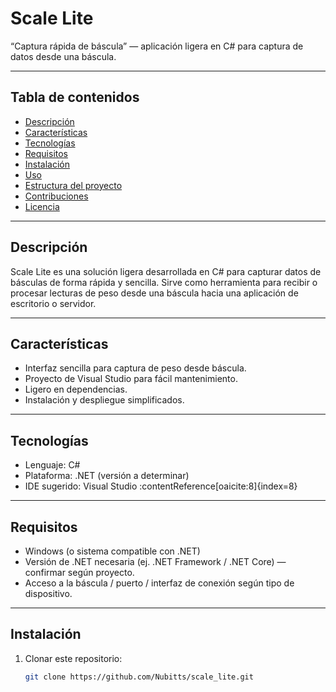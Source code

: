 # Scale Lite

“Captura rápida de báscula” — aplicación ligera en C# para captura de datos desde una báscula.

---

## Tabla de contenidos

- [Descripción](#descripción)  
- [Características](#características)  
- [Tecnologías](#tecnologías)  
- [Requisitos](#requisitos)  
- [Instalación](#instalación)  
- [Uso](#uso)  
- [Estructura del proyecto](#estructura-del-proyecto)  
- [Contribuciones](#contribuciones)  
- [Licencia](#licencia)

---

## Descripción

Scale Lite es una solución ligera desarrollada en C# para capturar datos de básculas de forma rápida y sencilla. Sirve como herramienta para recibir o procesar lecturas de peso desde una báscula hacia una aplicación de escritorio o servidor.

---

## Características

- Interfaz sencilla para captura de peso desde báscula.  
- Proyecto de Visual Studio para fácil mantenimiento.  
- Ligero en dependencias.  
- Instalación y despliegue simplificados.  

---

## Tecnologías

- Lenguaje: C#  
- Plataforma: .NET (versión a determinar)  
- IDE sugerido: Visual Studio :contentReference[oaicite:8]{index=8}  

---

## Requisitos

- Windows (o sistema compatible con .NET)  
- Versión de .NET necesaria (ej. .NET Framework / .NET Core) — confirmar según proyecto.  
- Acceso a la báscula / puerto / interfaz de conexión según tipo de dispositivo.  

---

## Instalación

1. Clonar este repositorio:

   ```bash
   git clone https://github.com/Nubitts/scale_lite.git
